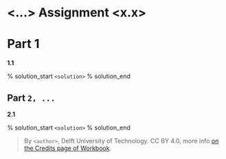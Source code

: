 # <...> Assignment <x.x>

# Part 1

**1.1 <question>**

% solution_start
`<solution>`
% solution_end

## Part `2, ...`

**2.1 <question>**

% solution_start
`<solution>`
% solution_end


> By `<author>`, Delft University of Technology. CC BY 4.0, more info [on the Credits page of Workbook](https://mude.citg.tudelft.nl/workbook-2025/credits.html).